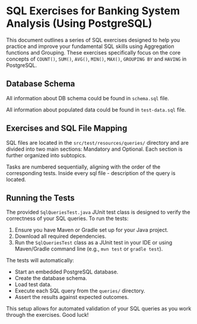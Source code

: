 # SQL Exercises for Banking System Analysis (Using PostgreSQL)

This document outlines a series of SQL exercises designed to help you practice and improve your fundamental SQL skills using Aggregation functions and Grouping. 
These exercises specifically focus on the core concepts of `COUNT()`, `SUM()`, `AVG()`, `MIN()`, `MAX()`, `GROUPING BY` and `HAVING` in PostgreSQL.

## Database Schema

All information about DB schema could be found in `schema.sql` file.

All information about populated data could be found in `test-data.sql` file.


## Exercises and SQL File Mapping

SQL files are located in the `src/test/resources/queries/` directory and are divided into two main sections: Mandatory and Optional. 
Each section is further organized into subtopics.

Tasks are numbered sequentially, aligning with the order of the corresponding tests. 
Inside every sql file - description of the query is located.


## Running the Tests

The provided `SqlQueriesTest.java` JUnit test class is designed to verify the correctness of your SQL queries. To run the tests:

1.  Ensure you have Maven or Gradle set up for your Java project.
2.  Download all required dependencies. 
3.  Run the `SqlQueriesTest` class as a JUnit test in your IDE or using Maven/Gradle command line (e.g., `mvn test` or `gradle test`).

The tests will automatically:

* Start an embedded PostgreSQL database.
* Create the database schema.
* Load test data.
* Execute each SQL query from the `queries/` directory.
* Assert the results against expected outcomes.

This setup allows for automated validation of your SQL queries as you work through the exercises. Good luck!